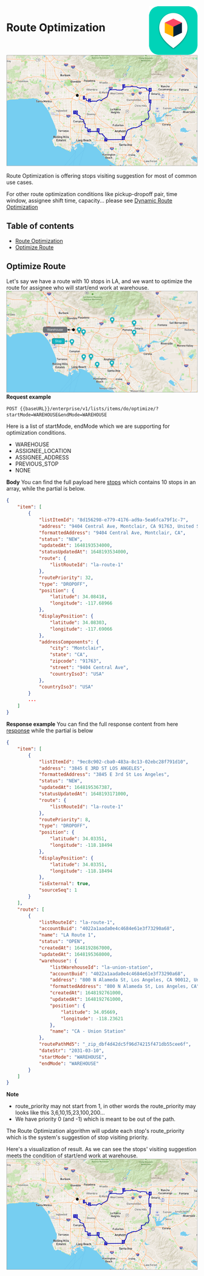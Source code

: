<img src="../../assets/images/beans-128x128.png" align="right" />

# Route Optimization
![stops](assets/images/optimize-route-result.png)

Route Optimization is offering stops visiting suggestion for most of common use cases.

For other route optimization conditions like pickup-dropoff pair, time window, assignee shift time, capacity... please see [Dynamic Route Optimization](https://github.com/beansai/beans-tutorials/tree/main/dynamic-routes-optimization)

## Table of contents

- [Route Optimization](#route-optimization)
- [Optimize Route](#optimize-route)

## Optimize Route
Let's say we have a route with 10 stops in LA, and we want to optimize the route for assignee who will start/end work at  warehouse.
![stops](assets/images/stops.png)
**Request example**
```
POST {{baseURL}}/enterprise/v1/lists/items/do/optimize/?startMode=WAREHOUSE&endMode=WAREHOUSE
```
Here is a list of startMode, endMode which we are supporting for optimization conditions.
- WAREHOUSE
- ASSIGNEE_LOCATION
- ASSIGNEE_ADDRESS
- PREVIOUS_STOP
- NONE

**Body**
You can find the full payload here [stops](assets/stops.json) which contains 10 stops in an array, while the partial is below.
```json
{
    "item": [
        {
            "listItemId": "8d156298-e779-4176-ad9a-5ea6fca79f1c-7",
            "address": "9404 Central Ave, Montclair, CA 91763, United States",
            "formattedAddress": "9404 Central Ave, Montclair, CA",
            "status": "NEW",
            "updatedAt": 1648193534000,
            "statusUpdatedAt": 1648193534000,
            "route": {
                "listRouteId": "la-route-1"
            },
            "routePriority": 32,
            "type": "DROPOFF",
            "position": {
                "latitude": 34.08418,
                "longitude": -117.68966
            },
            "displayPosition": {
                "latitude": 34.08303,
                "longitude": -117.69066
            },
            "addressComponents": {
                "city": "Montclair",
                "state": "CA",
                "zipcode": "91763",
                "street": "9404 Central Ave",
                "countryIso3": "USA"
            },
            "countryIso3": "USA"
        }
        ...
    ]
}
```

**Response example**
You can find the full response content from here [response](assets/optimize-route-response.json) while the partial is below


```json
{
    "item": [
        {
            "listItemId": "9ec8c902-cba0-483a-8c13-02ebc28f791d10",
            "address": "3845 E 3RD ST LOS ANGELES",
            "formattedAddress": "3845 E 3rd St Los Angeles",
            "status": "NEW",
            "updatedAt": 1648195367387,
            "statusUpdatedAt": 1648193171000,
            "route": {
                "listRouteId": "la-route-1"
            },
            "routePriority": 8,
            "type": "DROPOFF",
            "position": {
                "latitude": 34.03351,
                "longitude": -118.18494
            },
            "displayPosition": {
                "latitude": 34.03351,
                "longitude": -118.18494
            },
            "isExternal": true,
            "sourceSeq": 1
        }
    ],
    "route": [
        {
            "listRouteId": "la-route-1",
            "accountBuid": "4022a1aada0e4c4684e61e3f73290a68",
            "name": "LA Route 1",
            "status": "OPEN",
            "createdAt": 1648192867000,
            "updatedAt": 1648195368000,
            "warehouse": {
                "listWarehouseId": "la-union-station",
                "accountBuid": "4022a1aada0e4c4684e61e3f73290a68",
                "address": "800 N Alameda St, Los Angeles, CA 90012, United States",
                "formattedAddress": "800 N Alameda St, Los Angeles, CA",
                "createdAt": 1648192761000,
                "updatedAt": 1648192761000,
                "position": {
                    "latitude": 34.05669,
                    "longitude": -118.23621
                },
                "name": "CA - Union Station"
            },
            "routePathMd5": "_zip_dbf4d42dc5f96d74215f471db55cee6f",
            "dateStr": "2031-03-10",
            "startMode": "WAREHOUSE",
            "endMode": "WAREHOUSE"
        }
    ]
}

```
**Note**
- route_priority may not start from 1, in other words the route_priority may looks like this 3,6,10,15,23,100,200...
- We have priority 0 (and -1) which is meant to be out of the path.

The Route Optimization algorithm will update each stop's route_priority which is the system's suggestion of stop visiting priority.

Here's a visualization of result.
As we can see the stops' visiting suggestion meets the condition of start/end work at warehouse.
![Optimize Result](assets/images/optimize-route-result.png)


